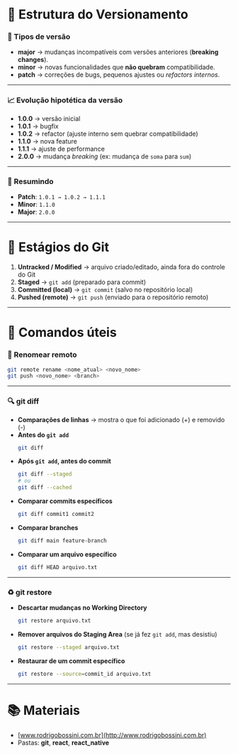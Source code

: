 # 📌 Estrutura do Versionamento

### 🔹 Tipos de versão
- **major** → mudanças incompatíveis com versões anteriores (**breaking changes**).
- **minor** → novas funcionalidades que **não quebram** compatibilidade.
- **patch** → correções de bugs, pequenos ajustes ou *refactors internos*.

---

### 📈 Evolução hipotética da versão
- **1.0.0** → versão inicial  
- **1.0.1** → bugfix  
- **1.0.2** → refactor (ajuste interno sem quebrar compatibilidade)  
- **1.1.0** → nova feature  
- **1.1.1** → ajuste de performance  
- **2.0.0** → mudança *breaking* (ex: mudança de `soma` para `sum`)  

---

### 📝 Resumindo
- **Patch**: `1.0.1 → 1.0.2 → 1.1.1`  
- **Minor**: `1.1.0`  
- **Major**: `2.0.0`  

---

# 📌 Estágios do Git

1. **Untracked / Modified** → arquivo criado/editado, ainda fora do controle do Git  
2. **Staged** → `git add` (preparado para commit)  
3. **Committed (local)** → `git commit` (salvo no repositório local)  
4. **Pushed (remote)** → `git push` (enviado para o repositório remoto)  

---

# 📌 Comandos úteis

### 🔄 Renomear remoto
```bash
git remote rename <nome_atual> <novo_nome>
git push <novo_nome> <branch>
```

---

### 🔍 git diff
- **Comparações de linhas** → mostra o que foi adicionado (+) e removido (-)  
- **Antes do `git add`**  
  ```bash
  git diff
  ```
- **Após `git add`, antes do commit**  
  ```bash
  git diff --staged
  # ou
  git diff --cached
  ```
- **Comparar commits específicos**  
  ```bash
  git diff commit1 commit2
  ```
- **Comparar branches**  
  ```bash
  git diff main feature-branch
  ```
- **Comparar um arquivo específico**  
  ```bash
  git diff HEAD arquivo.txt
  ```

---

### ♻️ git restore
- **Descartar mudanças no Working Directory**  
  ```bash
  git restore arquivo.txt
  ```
- **Remover arquivos do Staging Area** (se já fez `git add`, mas desistiu)  
  ```bash
  git restore --staged arquivo.txt
  ```
- **Restaurar de um commit específico**  
  ```bash
  git restore --source=commit_id arquivo.txt
  ```

---

# 📚 Materiais
- [www.rodrigobossini.com.br](http://www.rodrigobossini.com.br)  
- Pastas: **git**, **react**, **react_native**
